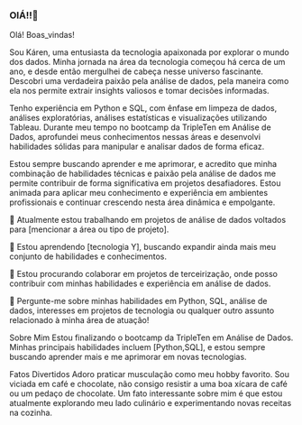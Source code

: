 ### OlÁ!!👋


Olá! Boas_vindas!

Sou Káren, uma entusiasta da tecnologia apaixonada por explorar o mundo dos dados. Minha jornada na área da tecnologia começou há cerca de um ano, e desde então mergulhei de cabeça nesse universo fascinante. Descobri uma verdadeira paixão pela análise de dados, pela maneira como ela nos permite extrair insights valiosos e tomar decisões informadas.

Tenho experiência em Python e SQL, com ênfase em limpeza de dados, análises exploratórias, análises estatísticas e visualizações utilizando Tableau. Durante meu tempo no bootcamp da TripleTen em Análise de Dados, aprofundei meus conhecimentos nessas áreas e desenvolvi habilidades sólidas para manipular e analisar dados de forma eficaz.

Estou sempre buscando aprender e me aprimorar, e acredito que minha combinação de habilidades técnicas e paixão pela análise de dados me permite contribuir de forma significativa em projetos desafiadores. Estou animada para aplicar meu conhecimento e experiência em ambientes profissionais e continuar crescendo nesta área dinâmica e empolgante.

🔭 Atualmente estou trabalhando em projetos de análise de dados voltados para [mencionar a área ou tipo de projeto].

🌱 Estou aprendendo [tecnologia Y], buscando expandir ainda mais meu conjunto de habilidades e conhecimentos.

👯 Estou procurando colaborar em projetos de terceirização, onde posso contribuir com minhas habilidades e experiência em análise de dados.

💬 Pergunte-me sobre minhas habilidades em Python, SQL, análise de dados, interesses em projetos de tecnologia ou qualquer outro assunto relacionado à minha área de atuação!


Sobre Mim
Estou finalizando o bootcamp da TripleTen em Análise de Dados. Minhas principais habilidades incluem [Python,SQL], e estou sempre buscando aprender mais e me aprimorar em novas tecnologias.

Fatos Divertidos
Adoro praticar musculação como meu hobby favorito.
Sou viciada em café e chocolate, não consigo resistir a uma boa xícara de café ou um pedaço de chocolate.
Um fato interessante sobre mim é que estou atualmente explorando meu lado culinário e experimentando novas receitas na cozinha.


